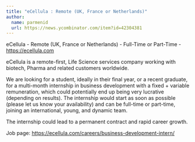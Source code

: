 ```yaml
---
title: "eCellula : Remote (UK, France or Netherlands)"
author:
  name: parmenid
  url: https://news.ycombinator.com/item?id=42304381
---
```

eCellula - Remote (UK, France or Netherlands) - Full-Time or Part-Time - <a href="https:&#x2F;&#x2F;ecellula.com" rel="nofollow">https:&#x2F;&#x2F;ecellula.com</a>

eCellula is a remote-first, Life Science services company working with biotech, Pharma and related customers worldwide.

We are looking for a student, ideally in their final year, or a recent graduate, for a multi-month internship in business development with a fixed + variable remuneration, which could potentially end up being very lucrative (depending on results). The internship would start as soon as possible (please let us know your availability) and can be full-time or part-time, joining an international, young, and dynamic team.

The internship could lead to a permanent contract and rapid career growth.

Job page: <a href="https:&#x2F;&#x2F;ecellula.com&#x2F;careers&#x2F;business-development-intern&#x2F;" rel="nofollow">https:&#x2F;&#x2F;ecellula.com&#x2F;careers&#x2F;business-development-intern&#x2F;</a>
<JobApplication />

